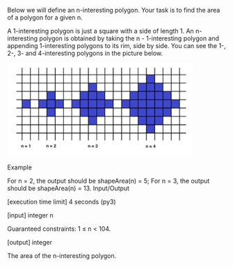 Below we will define an n-interesting polygon. Your task is to find the area of a polygon for a given n.

A 1-interesting polygon is just a square with a side of length 1. An n-interesting polygon is obtained by taking the n - 1-interesting polygon and appending 1-interesting polygons to its rim, side by side. You can see the 1-, 2-, 3- and 4-interesting polygons in the picture below.

![img](assets\shapeAreaPolygoneInteresting.JPG)

Example

For n = 2, the output should be
shapeArea(n) = 5;
For n = 3, the output should be
shapeArea(n) = 13.
Input/Output

[execution time limit] 4 seconds (py3)

[input] integer n

Guaranteed constraints:
1 ≤ n < 104.

[output] integer

The area of the n-interesting polygon.